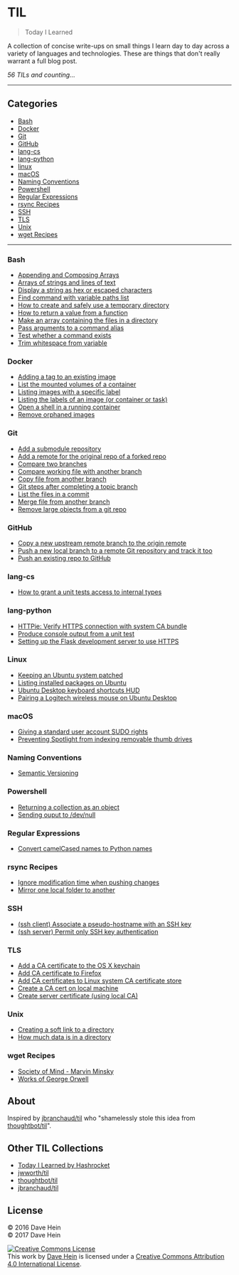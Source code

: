 # TIL

> Today I Learned

A collection of concise write-ups on small things I learn day to day across a
variety of languages and technologies. These are things that don't really
warrant a full blog post.

_56 TILs and counting..._

---

## Categories

* [Bash](#bash)
* [Docker](#docker)
* [Git](#git)
* [GitHub](#github)
* [lang-cs](#langcs)
* [lang-python](#lang-python)
* [linux](#linux)
* [macOS](#macos)
* [Naming Conventions](#naming-conventions)
* [Powershell](#powershell)
* [Regular Expressions](#regular-expressions)
* [rsync Recipes](#rsync-recipes)
* [SSH](#ssh)
* [TLS](#tls)
* [Unix](#unix)
* [wget Recipes](#wget-recipes)

---

### Bash

* [Appending and Composing Arrays](bash/appending-and-composing-arrays.md)
* [Arrays of strings and lines of text](bash/arrays-of-strings-and-lines-of-text.md)
* [Display a string as hex or escaped characters](#display-string-as-hex-or-escaped-characters.md)
* [Find command with variable paths list](bash/find-command-with-variable-paths-list.md)
* [How to create and safely use a temporary directory](bash/safe-use-of-temporary-directory.md)
* [How to return a value from a function](bash/how-to-return-a-value-from-a-function.md)
* [Make an array containing the files in a directory](bash/array-of-files-in-directory.md)
* [Pass arguments to a command alias](bash/passing-arguments-to-a-command-alias.md)
* [Test whether a command exists](bash/test-whether-command-exists.md)
* [Trim whitespace from variable](bash/trim-whitespace-from-variable.md)

### Docker

* [Adding a tag to an existing image](docker/add-tag-to-existing-image.md)
* [List the mounted volumes of a container](docker/list-container-mount-points.md)
* [Listing images with a specific label](docker/listing-images-with-a-specific-label.md)
* [Listing the labels of an image (or container or task)](docker/listing-labels-of-an-image.md)
* [Open a shell in a running container](docker/open-shell-in-daemonized-container.md)
* [Remove orphaned images](docker/remove-orphaned-images.md)

### Git

* [Add a submodule repository](git/add-a-submodule-repo.md)
* [Add a remote for the original repo of a forked repo](git/add-remote-from-original-repo.md)
* [Compare two branches](git/compare-two-branches.md)
* [Compare working file with another branch](git/compare-working-file-with-another-branch.md)
* [Copy file from another branch](git/copy-file-from-another-branch.md)
* [Git steps after completing a topic branch](git/completing-topic-branch.md)
* [List the files in a commit](git/list-files-in-a-commit.md)
* [Merge file from another branch](git/merge-file-from-another-branch.md)
* [Remove large objects from a git repo](git/remove-large-objects-from-repo.md)

### GitHub

* [Copy a new upstream remote branch to the origin remote](github/copy-new-upstream-branch-to-origin.md)
* [Push a new local branch to a remote Git repository and track it too](github/push-new-branch-to-remote-repo-and-track-it.md)
* [Push an existing repo to GitHub](github/push-existing-repo-to-github.md)

### lang-cs

* [How to grant a unit tests access to internal types](lang-cs/granting-test-assembly-access-to-target-assembly-internal-types.md)

### lang-python

* [HTTPie: Verify HTTPS connection with system CA bundle](lang-python/httpie-verify-https-with-ca-bundle.md)
* [Produce console output from a unit test](lang-python/console-output-from-unittest.md)
* [Setting up the Flask development server to use HTTPS](lang-python/flask-dev-server-via-https.md)

### Linux

* [Keeping an Ubuntu system patched](linux/keeping-ubunut-system-patched.md)
* [Listing installed packages on Ubuntu](linux/listing-installed-packages.md)
* [Ubuntu Desktop keyboard shortcuts HUD](linux/keyboard-shortcut-hud.md)
* [Pairing a Logitech wireless mouse on Ubuntu Desktop](linux/pairing-logitech-wireless-mouse.md)

### macOS

* [Giving a standard user account SUDO rights](macos/giving-standard-user-account-sudo-rights.md)
* [Preventing Spotlight from indexing removable thumb drives](macos/preventing-spotlight-from-indexing-removable-thumb-drives.md)

### Naming Conventions

* [Semantic Versioning](naming-conventions/semantic-versioning.md)

### Powershell

* [Returning a collection as an object](powershell/returning-a-collection-as-an-object.md)
* [Sending ouput to /dev/null](powershell/sending-output-to-dev-null.md)

### Regular Expressions

* [Convert camelCased names to Python names](regex/convert-camel-cased-names-to-python-names.md)

### rsync Recipes

* [Ignore modification time when pushing changes](rsync-recipes/ignore-modification-time-when-pushing-changes.md)
* [Mirror one local folder to another](rsync-recipes/mirror-one-local-folder-to-another.md)

### SSH

* [(ssh client) Associate a pseudo-hostname with an SSH key](ssh/associate-pseudohost-with-ssh-key.md)
* [(ssh server) Permit only SSH key authentication](ssh/permit-only-ssh-key-authentication.md)

### TLS

* [Add a CA certificate to the OS X keychain](tls/add-ca-cert-to-osx-keychain.md)
* [Add CA certificate to Firefox](tls/add-ca-cert-to-firefox.md)
* [Add CA certificates to Linux system CA certificate store](tls/add-ca-certs-to-linux-ca-store.md)
* [Create a CA cert on local machine](tls/create-local-ca-cert.md)
* [Create server certificate (using local CA)](tls/create-server-cert-using-local-ca-cert.md)

### Unix

* [Creating a soft link to a directory](unix/creating-a-soft-link-to-a-directory.md)
* [How much data is in a directory](unix/how-much-data-is-in-a-directory.md)

### wget Recipes

* [Society of Mind - Marvin Minsky](wget-recipes/society-of-mind-minsky.md)
* [Works of George Orwell](wget-recipes/works-of-george-orwell.md)

## About

Inspired by [jbranchaud/til](https://github.com/jbranchaud/til) who "shamelessly stole this idea from [thoughtbot/til](https://github.com/thoughtbot/til)".

## Other TIL Collections

* [Today I Learned by Hashrocket](https://til.hashrocket.com)
* [jwworth/til](https://github.com/jwworth/til)
* [thoughtbot/til](https://github.com/thoughtbot/til)
* [jbranchaud/til](https://github.com/jbranchaud/til)

## License

&copy; 2016 Dave Hein<br />
&copy; 2017 Dave Hein

<a rel="license" href="http://creativecommons.org/licenses/by/4.0/"><img alt="Creative Commons License" style="border-width:0" src="https://i.creativecommons.org/l/by/4.0/88x31.png" /></a><br />This <span xmlns:dct="http://purl.org/dc/terms/" href="http://purl.org/dc/dcmitype/Text" rel="dct:type">work</span> by <a xmlns:cc="http://creativecommons.org/ns#" href="https://github.com/JeNeSuisPasDave/til" property="cc:attributionName" rel="cc:attributionURL">Dave Hein</a> is licensed under a <a rel="license" href="http://creativecommons.org/licenses/by/4.0/">Creative Commons Attribution 4.0 International License</a>.
